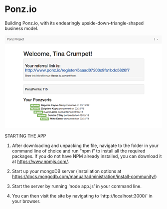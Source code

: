 # Ponz.io
Building Ponz.io, with its endearingly upside-down-triangle-shaped business model.

![Alt Text](./index.png)


STARTING THE APP


1) After downloading and unpacking the file, navigate to the folder in your command line of choice and run “npm i” to install all the required packages. If you do not have NPM already installed, you can download it at https://www.npmjs.com/.

2) Start up your mongoDB server (installation options at https://docs.mongodb.com/manual/administration/install-community/)

3) Start the server by running ‘node app.js’ in your command line.

4) You can then visit the site by navigating to ‘http://localhost:3000/' in your browser.
